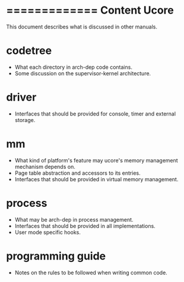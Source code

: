 =============
Content Ucore
=============

This document describes what is discussed in other manuals.

codetree
========

-  What each directory in arch-dep code contains.
-  Some discussion on the supervisor-kernel architecture.

driver
======

-  Interfaces that should be provided for console, timer and external
   storage.

mm
==

-  What kind of platform's feature may ucore's memory management
   mechanism depends on.
-  Page table abstraction and accessors to its entries.
-  Interfaces that should be provided in virtual memory management.

process
=======

-  What may be arch-dep in process management.
-  Interfaces that should be provided in all implementations.
-  User mode specific hooks.

programming guide
=================

-  Notes on the rules to be followed when writing common code.
